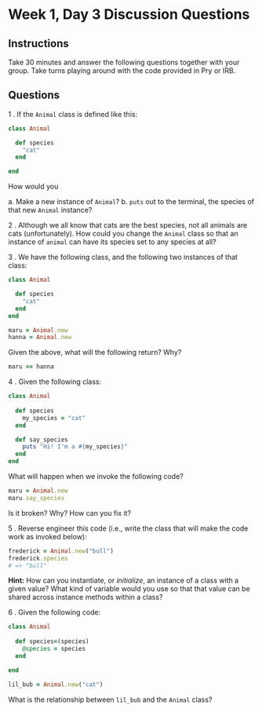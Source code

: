 # Week 1, Day 3 Discussion Questions

## Instructions

Take 30 minutes and answer the following questions together with your group. Take turns playing around with the code provided in Pry or IRB.

## Questions

1 . If the `Animal` class is defined like this:

```ruby
class Animal

  def species
    "cat"
  end

end
```

How would you 

a. Make a new instance of `Animal`?
b. `puts` out to the terminal, the species of that new `Animal` instance?

2 . Although we all know that cats are the best species, not all animals are cats (unfortunately). How could you change the `Animal` class so that an instance of `animal` can have its species set to any species at all?

3 . We have the following class, and the following two instances of that class:

```ruby
class Animal

  def species
    "cat"
  end
end

maru = Animal.new
hanna = Animal.new
```

Given the above, what will the following return? Why?

```ruby
maru == hanna
```

4 . Given the following class:

```ruby
class Animal
  
  def species 
    my_species = "cat"
  end

  def say_species
    puts "Hi! I'm a #{my_species}"
  end
end
```

What will happen when we invoke the following code?

```ruby
maru = Animal.new
maru.say_species
```

Is it broken? Why? How can you fix it?

5 . Reverse engineer this code (i.e., write the class that will make the code work as invoked below):

```ruby
frederick = Animal.new("bull")
frederick.species
# => "bull"
```

**Hint:** How can you instantiate, or *initialize*, an instance of a class with a given value? What kind of variable would you use so that that value can be shared across instance methods within a class?

6 . Given the following code:

```ruby
class Animal
  
  def species=(species)
    @species = species
  end

end

lil_bub = Animal.new("cat")
```

What is the relationship between `lil_bub` and the `Animal` class? 













